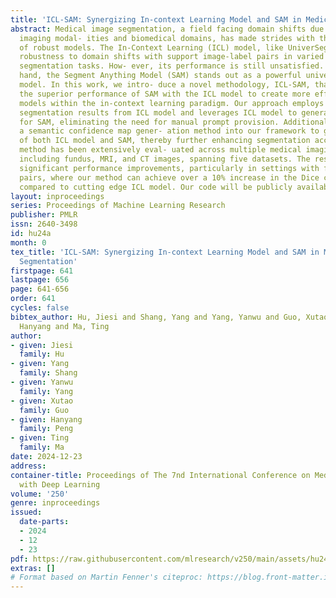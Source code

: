 ```yaml
---
title: 'ICL-SAM: Synergizing In-context Learning Model and SAM in Medical Image Segmentation'
abstract: Medical image segmentation, a field facing domain shifts due to diverse
  imaging modal- ities and biomedical domains, has made strides with the development
  of robust models. The In-Context Learning (ICL) model, like UniverSeg, demonstrates
  robustness to domain shifts with support image-label pairs in varied medical imaging
  segmentation tasks. How- ever, its performance is still unsatisfied. On the other
  hand, the Segment Anything Model (SAM) stands out as a powerful universal segmentation
  model. In this work, we intro- duce a novel methodology, ICL-SAM, that integrates
  the superior performance of SAM with the ICL model to create more effective segmentation
  models within the in-context learning paradigm. Our approach employs SAM to refine
  segmentation results from ICL model and leverages ICL model to generate prompts
  for SAM, eliminating the need for manual prompt provision. Additionally, we introduce
  a semantic confidence map gener- ation method into our framework to guide the prediction
  of both ICL model and SAM, thereby further enhancing segmentation accuracy. Our
  method has been extensively eval- uated across multiple medical imaging contexts,
  including fundus, MRI, and CT images, spanning five datasets. The results demonstrate
  significant performance improvements, particularly in settings with few support
  pairs, where our method can achieve over a 10% increase in the Dice coefficient
  compared to cutting edge ICL model. Our code will be publicly available.
layout: inproceedings
series: Proceedings of Machine Learning Research
publisher: PMLR
issn: 2640-3498
id: hu24a
month: 0
tex_title: 'ICL-SAM: Synergizing In-context Learning Model and SAM in Medical Image
  Segmentation'
firstpage: 641
lastpage: 656
page: 641-656
order: 641
cycles: false
bibtex_author: Hu, Jiesi and Shang, Yang and Yang, Yanwu and Guo, Xutao and Peng,
  Hanyang and Ma, Ting
author:
- given: Jiesi
  family: Hu
- given: Yang
  family: Shang
- given: Yanwu
  family: Yang
- given: Xutao
  family: Guo
- given: Hanyang
  family: Peng
- given: Ting
  family: Ma
date: 2024-12-23
address:
container-title: Proceedings of The 7nd International Conference on Medical Imaging
  with Deep Learning
volume: '250'
genre: inproceedings
issued:
  date-parts:
  - 2024
  - 12
  - 23
pdf: https://raw.githubusercontent.com/mlresearch/v250/main/assets/hu24a/hu24a.pdf
extras: []
# Format based on Martin Fenner's citeproc: https://blog.front-matter.io/posts/citeproc-yaml-for-bibliographies/
---
```

